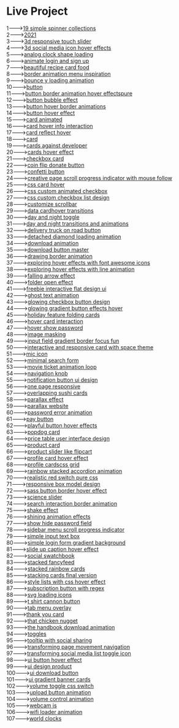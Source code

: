 <h1>Live Project</h1>
1---><a href="https://hawanbeats.github.io/html-css-js/19%20simple%20spinner%20collections/">19 simple spinner collections</a>
<br>
2---><a href="https://hawanbeats.github.io/html-css-js/2021/">2021</a>
<br>
3---><a href="https://hawanbeats.github.io/html-css-js/3d%20responsive%20touch%20slider/">3d responsive touch slider</a>
<br>
4---><a href="https://hawanbeats.github.io/html-css-js/3d%20social%20media%20icon%20hover%20effects/">3d social media icon hover effects</a>
<br>
5---><a href="https://hawanbeats.github.io/html-css-js/analog%20clock%20shape%20loading/">analog clock shape loading</a>
<br>
6---><a href="https://hawanbeats.github.io/html-css-js/animate%20login%20and%20sign%20up/">animate login and sign up</a>
<br>
7---><a href="https://hawanbeats.github.io/html-css-js/beatiful%20recipe%20card%20food/">beautiful recipe card food</a>
<br>
8---><a href="https://hawanbeats.github.io/html-css-js/border%20animation%20menu%20inspiration/">border animation menu inspiration</a>
<br>
9---><a href="https://hawanbeats.github.io/html-css-js/bounce%20y%20loading%20animation/">bounce y loading animation</a>
<br>
10---><a href="https://hawanbeats.github.io/html-css-js/button/">button</a>
<br>
11---><a href="https://hawanbeats.github.io/html-css-js/button%20border%20animation%20on%20hover%20effectspure/">button border animation hover effectspure</a>
<br>
12---><a href="https://hawanbeats.github.io/html-css-js/button%20bubble%20effect/">button bubble effect</a>
<br>
13---><a href="https://hawanbeats.github.io/html-css-js/button%20hover%20border%20animations/">button hover border animations</a>
<br>
14---><a href="https://hawanbeats.github.io/html-css-js/button%20hover%20effect/">button hover effect</a>
<br>
15---><a href="https://hawanbeats.github.io/html-css-js/card%20animated/">card animated</a>
<br>
16---><a href="https://hawanbeats.github.io/html-css-js/card%20hover%20info%20interaction/">card hover info interaction</a>
<br>
17---><a href="https://hawanbeats.github.io/html-css-js/card%20reflect%20hover/">card reflect hover</a>
<br>
18---><a href="https://hawanbeats.github.io/html-css-js/card/">card</a>
<br>
19---><a href="https://hawanbeats.github.io/html-css-js/cards%20against%20developer/">cards against developer</a>
<br>
20---><a href="https://hawanbeats.github.io/html-css-js/cards%20hover%20effect/">cards hover effect</a>
<br>
21---><a href="https://hawanbeats.github.io/html-css-js/checkbox%20card/">checkbox card</a>
<br>
22---><a href="https://hawanbeats.github.io/html-css-js/coin%20flip%20donate%20button/">coin flip donate button</a>
<br>
23---><a href="https://hawanbeats.github.io/html-css-js/confetti%20button/">confetti button</a>
<br>
24---><a href="https://hawanbeats.github.io/html-css-js/creative%20page%20scroll%20progress%20indicator%20with%20mouse%20follow/">creative page scroll progress indicator with mouse follow</a>
<br>
25---><a href="https://hawanbeats.github.io/html-css-js/css%20card%20hover/">css card hover</a>
<br>
26---><a href="https://hawanbeats.github.io/html-css-js/css%20custom%20animated%20checkbox/">css custom animated checkbox</a>
<br>
27---><a href="https://hawanbeats.github.io/html-css-js/css%20custom%20checkbox%20list%20design/">css custom checkbox list design</a>
<br>
28---><a href="https://hawanbeats.github.io/html-css-js/customize%20scrollbar/">customize scrollbar</a>
<br>
29---><a href="https://hawanbeats.github.io/html-css-js/data%20cardhover%20transitions/">data cardhover transitions</a>
<br>
30---><a href="https://hawanbeats.github.io/html-css-js/day%20and%20night%20toggle/">day and night toggle</a>
<br>
31---><a href="https://hawanbeats.github.io/html-css-js/day%20and%20night%20transitions%20and%20animations/">day and night transitions and animations</a>
<br>
32---><a href="https://hawanbeats.github.io/html-css-js/delivery%20truck%20on%20road%20button/">delivery truck on road button</a>
<br>
33---><a href="https://hawanbeats.github.io/html-css-js/detached%20diamond%20loading%20animation/">detached diamond loading animation</a>
<br>
34---><a href="https://hawanbeats.github.io/html-css-js/download%20animation/">download animation</a>
<br>
35---><a href="https://hawanbeats.github.io/html-css-js/download-button-master/">download button master</a>
<br>
36---><a href="https://hawanbeats.github.io/html-css-js/drawing%20border%20animation/">drawing border animation</a>
<br>
37---><a href="https://hawanbeats.github.io/html-css-js/exploring%20hover%20effects%20with%20font%20awesome%20icons/">exploring hover effects with font awesome icons</a>
<br>
38---><a href="https://hawanbeats.github.io/html-css-js/exploring%20hover%20effects%20with%20line%20animation/">exploring hover effects with line animation</a>
<br>
39---><a href="https://hawanbeats.github.io/html-css-js/falling%20arrow%20effect/">falling arrow effect</a>
<br>
40---><a href="https://hawanbeats.github.io/html-css-js/folder%20open%20effect/">folder open effect</a>
<br>
41---><a href="https://hawanbeats.github.io/html-css-js/freebie%20interactive%20flat%20design%20ui/">freebie interactive flat design ui</a>
<br>
42---><a href="https://hawanbeats.github.io/html-css-js/ghost%20text%20animation/">ghost text animation</a>
<br>
43---><a href="https://hawanbeats.github.io/html-css-js/glowing%20checkbox%20button%20design/">glowing checkbox button design</a>
<br>
44---><a href="https://hawanbeats.github.io/html-css-js/glowing%20gradient%20button%20effects%20on%20hover/">glowing gradient button effects hover</a>
<br>
45---><a href="https://hawanbeats.github.io/html-css-js/holiday%20feature%20folding%20cards/">holiday feature folding cards</a>
<br>
46---><a href="https://hawanbeats.github.io/html-css-js/hover%20card%20interaction/">hover card interaction</a>
<br>
47---><a href="https://hawanbeats.github.io/html-css-js/hover%20show%20password/">hover show password</a>
<br>
48---><a href="https://hawanbeats.github.io/html-css-js/image%20masking/">image masking</a>
<br>
49---><a href="https://hawanbeats.github.io/html-css-js/input%20field%20gradient%20border%20focus%20fun/">input field gradient border focus fun</a>
<br>
50---><a href="https://hawanbeats.github.io/html-css-js/interactive%20and%20responsive%20card%20with%20space%20theme/">interactive and responsive card with space theme</a>
<br>
51---><a href="https://hawanbeats.github.io/html-css-js/mic%20icon/">mic icon</a>
<br>
52---><a href="https://hawanbeats.github.io/html-css-js/minimal%20search%20form/">minimal search form</a>
<br>
53---><a href="https://hawanbeats.github.io/html-css-js/movie%20ticket%20animation%20loop/">movie ticket animation loop</a>
<br>
54---><a href="https://hawanbeats.github.io/html-css-js/navigation%20knob/">navigation knob</a>
<br>
55---><a href="https://hawanbeats.github.io/html-css-js/notification%20button%20ui%20design/">notification button ui design</a>
<br>
56---><a href="https://hawanbeats.github.io/html-css-js/one%20page%20responsive/">one page responsive</a>
<br>
57---><a href="https://hawanbeats.github.io/html-css-js/overlapping%20sushi%20cards/">overlapping sushi cards</a>
<br>
58---><a href="https://hawanbeats.github.io/html-css-js/parallax%20effect/">parallax effect</a>
<br>
59---><a href="https://hawanbeats.github.io/html-css-js/parallax%20website/">parallax website</a>
<br>
60---><a href="https://hawanbeats.github.io/html-css-js/password%20error%20animation/">password error animation</a>
<br>
61---><a href="https://hawanbeats.github.io/html-css-js/pay%20button/">pay button</a>
<br>
62---><a href="https://hawanbeats.github.io/html-css-js/playful%20button%20hover%20effects/">playful button hover effects</a>
<br>
63---><a href="https://hawanbeats.github.io/html-css-js/popdog%20card/">popdog card</a>
<br>
64---><a href="https://hawanbeats.github.io/html-css-js/price%20table%20user%20interface%20design/">price table user interface design</a>
<br>
65---><a href="https://hawanbeats.github.io/html-css-js/product%20card/">product card</a>
<br>
66---><a href="https://hawanbeats.github.io/html-css-js/product%20slider%20like%20flipcart/">product slider like flipcart</a>
<br>
67---><a href="https://hawanbeats.github.io/html-css-js/profile%20card%20hover%20effect/">profile card hover effect</a>
<br>
68---><a href="https://hawanbeats.github.io/html-css-js/profile%20cardscss%20grid/">profile cardscss grid</a>
<br>
69---><a href="https://hawanbeats.github.io/html-css-js/rainbow%20stacked%20accordion%20animation/">rainbow stacked accordion animation</a>
<br>
70---><a href="https://hawanbeats.github.io/html-css-js/realistic%20red%20switch%20pure%20css/">realistic red switch pure css</a>
<br>
71---><a href="https://hawanbeats.github.io/html-css-js/responsive%20box%20model%20design/">responsive box model design</a>
<br>
72---><a href="https://hawanbeats.github.io/html-css-js/sass%20button%20border%20hover%20effect/">sass button border hover effect</a>
<br>
73---><a href="https://hawanbeats.github.io/html-css-js/science%20slider/">science slider</a>
<br>
74---><a href="https://hawanbeats.github.io/html-css-js/search%20interaction%20border%20animation/">search interaction border animation</a>
<br>
75---><a href="https://hawanbeats.github.io/html-css-js/shake%20effect/">shake effect</a>
<br>
76---><a href="https://hawanbeats.github.io/html-css-js/shining%20text%20animation%20effects/">shining animation effects</a>
<br>
77---><a href="https://hawanbeats.github.io/html-css-js/show%20hide%20password%20field/">show hide password field</a>
<br>
78---><a href="https://hawanbeats.github.io/html-css-js/sidebar%20menu%20scroll%20progress%20indicator/">sidebar menu scroll progress indicator</a>
<br>
79---><a href="https://hawanbeats.github.io/html-css-js/simple%20input%20text%20box/">simple input text box</a>
<br>
80---><a href="https://hawanbeats.github.io/html-css-js/simple%20login%20form%20gradient%20background/">simple login form gradient background</a>
<br>
81---><a href="https://hawanbeats.github.io/html-css-js/slide%20up%20caption%20hover%20effect/">slide up caption hover effect</a>
<br>
82---><a href="https://hawanbeats.github.io/html-css-js/social%20swatchbook/">social swatchbook</a>
<br>
83---><a href="https://hawanbeats.github.io/html-css-js/stacked%20fancyfeed/">stacked fancyfeed</a>
<br>
84---><a href="https://hawanbeats.github.io/html-css-js/stacked%20rainbow%20cards/">stacked rainbow cards</a>
<br>
85---><a href="https://hawanbeats.github.io/html-css-js/stacking%20cards%20final%20version/">stacking cards final version</a>
<br>
86---><a href="https://hawanbeats.github.io/html-css-js/style%20lists%20with%20css%20hover%20effect/">style lists with css hover effect</a>
<br> 
87---><a href="https://hawanbeats.github.io/html-css-js/subscription%20button%20with%20regex/">subscription button with regex</a>
<br>
88---><a href="https://hawanbeats.github.io/html-css-js/svg%20loading%20icons/">svg loading icons</a>
<br>
89---><a href="https://hawanbeats.github.io/html-css-js/t%20shirt%20cannon%20button/">t shirt cannon button</a>
<br>
90---><a href="https://hawanbeats.github.io/html-css-js/tab%20menu%20overlay/">tab menu overlay</a>
<br>
91---><a href="https://hawanbeats.github.io/html-css-js/thank%20you%20card/">thank you card</a>
<br>
92---><a href="https://hawanbeats.github.io/html-css-js/that%20chicken%20nugget/">that chicken nugget</a>
<br>
93---><a href="https://hawanbeats.github.io/html-css-js/the%20handbook%20download%20animation/">the handbook download animation</a>
<br>
94---><a href="https://hawanbeats.github.io/html-css-js/toggles/">toggles</a>
<br>
95---><a href="https://hawanbeats.github.io/html-css-js/tooltip%20with%20social%20sharing/">tooltip with social sharing</a>
<br>
96---><a href="https://hawanbeats.github.io/html-css-js/transforming%20page%20movement%20navigation/">transforming page movement navigation</a>
<br>
97---><a href="https://hawanbeats.github.io/html-css-js/transforming%20social%20media%20list%20toggle%20icon/">transforming social media list toggle icon</a>
<br>
98---><a href="https://hawanbeats.github.io/html-css-js/ui%20button%20hover%20effect/">ui button hover effect</a>
<br>
99---><a href="https://hawanbeats.github.io/html-css-js/ui%20design%20product/">ui design product</a>
<br>
100---><a href="https://hawanbeats.github.io/html-css-js/ui%20download%20button/">ui download button</a>
<br>
101---><a href="https://hawanbeats.github.io/html-css-js/ui%20gradient%20banner%20cards/">ui gradient banner cards</a>
<br>
102---><a href="https://hawanbeats.github.io/html-css-js/volume%20toggle%20css%20switch/">volume toggle css switch</a>
<br>
103---><a href="https://hawanbeats.github.io/html-css-js/upload%20button%20animation/">upload button animation</a>
<br>
104---><a href="https://hawanbeats.github.io/html-css-js/volume%20control%20animation/">volume control animation</a>
<br>
105---><a href="https://hawanbeats.github.io/html-css-js/webcam%20js/">webcam js</a>
<br>
106---><a href="https://hawanbeats.github.io/html-css-js/wifi%20loader%20animation/">wifi loader animation</a>
<br>
107---><a href="https://hawanbeats.github.io/html-css-js/world%20clocks/">world clocks</a>
